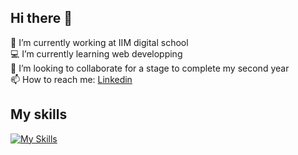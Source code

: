 ## Hi there 👋
 📓 I’m currently working at IIM digital school
 </br>
 💻 I’m currently learning web developping
 </br>
 💼 I’m looking to collaborate for a stage to complete my second year
 </br>
 📫 How to reach me: [Linkedin](www.linkedin.com/in/ilyan-jude-bain-trimbach-1687a9291)

## My skills
[![My Skills](https://skillicons.dev/icons?i=html,css,js,php,python,mysql,figma,tailwind,nodejs)](https://skillicons.dev)
